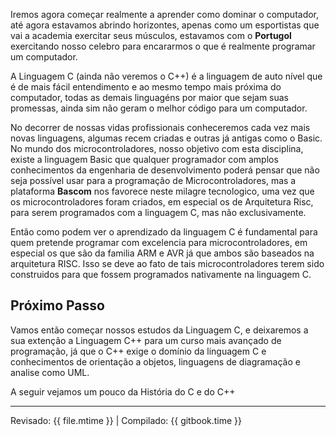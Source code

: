 Iremos agora começar realmente a aprender como dominar o computador, até agora estavamos abrindo horizontes, apenas como um esportistas que vai a academia exercitar seus músculos, estavamos com o **Portugol** exercitando nosso celebro para encararmos o que é realmente programar um computador.

A Linguagem C (ainda não veremos o C++) é a linguagem de auto nível que é de mais fácil entendimento e ao mesmo tempo mais próxima do computador, todas as demais linguagéns por maior que sejam suas promessas, ainda sim não geram o melhor código para um computador.

No decorrer de nossas vidas profissionais conheceremos cada vez mais novas linguagens, algumas recem criadas e outras já antigas como o Basic. No mundo dos microcontroladores, nosso objetivo com esta disciplina, existe a linguagem Basic que qualquer programador com amplos conhecimentos da engenharia de desenvolvimento poderá pensar que não seja possível usar para a programação de Microcontroladores, mas a plataforma **Bascom** nos favorece neste milagre tecnologico, uma vez que os microcontroladores foram criados, em especial os de Arquitetura Risc, para serem programados com a linguagem C, mas não exclusivamente. 

Então como podem ver o aprendizado da linguagem C é fundamental para quem pretende programar com excelencia para microcontroladores, em especial os que são da familia ARM e AVR já que ambos são baseados na arquitetura RISC. Isso se deve ao fato de tais microcontroladores terem sido construidos para que fossem programados nativamente na linguagem C.

## Próximo Passo

Vamos então começar nossos estudos da Linguagem C, e deixaremos a sua extenção a Linguagem C++ para um curso mais avançado de programação, já que o C++ exige o domínio da linguagem C e conhecimentos de orientação a objetos, linguagens de diagramação e analise como UML.

A seguir vejamos um pouco da História do C e do C++

---
Revisado: {{ file.mtime }} | Compilado: {{ gitbook.time }}